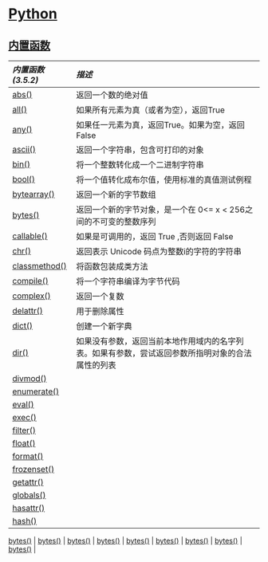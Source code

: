 # [Python](https://github.com/Summer-Felix/Develop/blob/master/Python/Python-Readme.md) #

## [内置函数](http://python.usyiyi.cn/translate/python_352/library/functions.html) ##

| ***内置函数(3.5.2)*** | ***描述*** |
| :------ | :------ |
[abs()](内置函数/abs.md) | 返回一个数的绝对值
[all()](内置函数/all.md) | 如果所有元素为真（或者为空），返回True
[any()](内置函数/any.md) | 如果任一元素为真，返回True。如果为空，返回False
[ascii()](内置函数/ascii.md) | 返回一个字符串，包含可打印的对象
[bin()](内置函数/bin.md) | 将一个整数转化成一个二进制字符串
[bool()](内置函数/bool.md) | 将一个值转化成布尔值，使用标准的真值测试例程
[bytearray()](内置函数/bytearray.md) | 返回一个新的字节数组
[bytes()](内置函数/bytes.md) | 返回一个新的字节对象，是一个在 0<= x < 256之间的不可变的整数序列
[callable()](内置函数/callable.md) | 如果是可调用的，返回 True ,否则返回 False
[chr()](内置函数/chr.md) | 返回表示 Unicode 码点为整数i的字符的字符串
[classmethod()](内置函数/classmethod.md) | 将函数包装成类方法
[compile()](内置函数/compile.md) | 将一个字符串编译为字节代码
[complex()](内置函数/complex.md) | 返回一个复数
[delattr()](内置函数/delattr.md) | 用于删除属性
[dict()](内置函数/dict.md) | 创建一个新字典
[dir()](内置函数/dir.md) | 如果没有参数，返回当前本地作用域内的名字列表。如果有参数，尝试返回参数所指明对象的合法属性的列表
[divmod()](内置函数/divmod.md) | 
[enumerate()](内置函数/enumerate.md) | 
[eval()](内置函数/eval.md) | 
[exec()](内置函数/exec.md) | 
[filter()](内置函数/filter.md) | 
[float()](内置函数/float.md) | 
[format()](内置函数/format.md) | 
[frozenset()](内置函数/frozenset.md) | 
[getattr()](内置函数/getattr.md) | 
[globals()](内置函数/globals.md) | 
[hasattr()](内置函数/hasattr.md) | 
[hash()](内置函数/hash.md) | 

[bytes()](内置函数/bytes.md) | 
[bytes()](内置函数/bytes.md) | 
[bytes()](内置函数/bytes.md) | 
[bytes()](内置函数/bytes.md) | 
[bytes()](内置函数/bytes.md) | 
[bytes()](内置函数/bytes.md) | 
[bytes()](内置函数/bytes.md) | 
[bytes()](内置函数/bytes.md) | 
[bytes()](内置函数/bytes.md) | 
